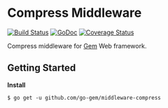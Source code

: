 # Compress Middleware

[![Build Status](https://travis-ci.org/go-gem/middleware-compress.svg?branch=master)](https://travis-ci.org/go-gem/middleware-compress)
[![GoDoc](https://godoc.org/github.com/go-gem/middleware-compress?status.svg)](https://godoc.org/github.com/go-gem/middleware-compress)
[![Coverage Status](https://coveralls.io/repos/github/go-gem/middleware-compress/badge.svg?branch=master)](https://coveralls.io/github/go-gem/middleware-compress?branch=master)

Compress middleware for [Gem](https://github.com/go-gem/gem) Web framework.

## Getting Started

**Install**

```
$ go get -u github.com/go-gem/middleware-compress
```